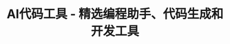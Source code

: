 ---
title: "AI代码工具 - 精选编程助手、代码生成和开发工具"
description: "探索最强大的AI代码工具，包括代码生成器、编程助手、代码审查工具，提升您的开发效率"
keywords: "AI编程助手,代码生成,GitHub Copilot,Amazon Q,MetaGPT,代码审查,AI开发工具"
layout: tools.njk
nav_order: 3
category:
  id: "code"
  title: "AI代码工具"
  icon: "👩‍💻"
  description: "代码生成、代码审查、编程辅助等AI开发工具"
tools:
  # 代码生成与编程助手
  - name: "GitHub Copilot"
    url: "https://github.com/features/copilot"
    description: "由OpenAI提供支持的AI编程助手，可以在编码时提供实时建议和自动完成功能。"
    features: ["实时代码建议", "多语言支持", "IDE集成"]
  - name: "Amazon Q Developer"
    url: "https://aws.amazon.com/q/"
    description: "Amazon开发的AI编程助手，可以帮助开发者理解代码、生成代码和解答技术问题。"
    features: ["代码理解", "代码生成", "AWS集成"]
  - name: "TabNine"
    url: "https://www.tabnine.com"
    description: "AI代码补全工具，可以预测开发者接下来要写的代码。"
    features: ["代码补全", "IDE集成", "团队学习"]
  - name: "Replit Ghostwriter"
    url: "https://replit.com/ghostwriter"
    description: "Replit平台的AI编程助手，可以生成代码、解释代码和修复错误。"
    features: ["代码生成", "代码解释", "错误修复"]
  - name: "CodeWhisperer"
    url: "https://aws.amazon.com/codewhisperer/"
    description: "AWS开发的AI编码助手，可以提供实时代码建议。"
    features: ["代码建议", "安全扫描", "AWS最佳实践"]
  - name: "Sourcery"
    url: "https://sourcery.ai"
    description: "AI驱动的代码重构工具，可以自动识别和优化代码。"
    features: ["代码重构", "质量分析", "自动优化"]
  - name: "cursor.sh"
    url: "https://cursor.sh"
    description: "内置AI的代码编辑器，提供代码生成、解释和优化功能。"
    features: ["AI编辑器", "代码生成", "代码解释"]
  - name: "Mutable.ai"
    url: "https://mutable.ai"
    description: "AI驱动的代码生成和优化工具，帮助开发者提高效率。"
    features: ["代码生成", "代码优化", "文档生成"]
  - name: "Blackbox AI"
    url: "https://www.useblackbox.io"
    description: "从问题到代码的AI工具，帮助开发者快速获取解决方案。"
    features: ["问题转代码", "多语言支持", "快速检索"]

  # 全栈开发与自动化
  - name: "MetaGPT"
    url: "https://github.com/metagpt-tech/metagpt"
    description: "多智能体协作的AI软件公司，能够根据需求文档自动生成完整的软件项目。"
    features: ["全栈开发", "需求分析", "团队协作模拟"]
  - name: "CodeWP"
    url: "https://codewp.ai"
    description: "为WordPress设计的AI代码生成器。"
    features: ["WordPress专用", "主题开发", "插件开发"]
  - name: "Fixie.ai"
    url: "https://fixie.ai"
    description: "使用人工智能助手构建应用程序。"
    features: ["应用构建", "自动化", "AI集成"]
  - name: "Codegpt.co"
    url: "https://codegpt.co"
    description: "AI驱动的代码编辑器扩展，可以帮助编写、解释和重构代码。"
    features: ["编辑器扩展", "代码解释", "代码重构"]
  - name: "MutableCode"
    url: "https://mutablecode.com"
    description: "使用AI生成、编辑和理解代码。"
    features: ["代码生成", "代码编辑", "代码理解"]

  # 开发者工具与平台
  - name: "Ollama"
    url: "https://ollama.com"
    description: "本地运行大型语言模型的工具，可以在个人电脑上部署和使用开源AI模型。"
    features: ["本地运行", "开源模型", "自托管"]
  - name: "co:here"
    url: "https://cohere.com"
    description: "提供语言理解和生成API的平台，可以用于构建各类文本处理应用。"
    features: ["NLP API", "自定义训练", "多语言支持"]
  - name: "LangChain"
    url: "https://www.langchain.com"
    description: "开发LLM应用的框架，可以帮助开发者构建复杂的AI应用。"
    features: ["应用开发", "链管理", "集成多种模型"]
  - name: "Hugging Face"
    url: "https://huggingface.co"
    description: "开源AI社区和平台，提供模型、数据集和工具，支持AI研究和应用开发。"
    features: ["模型库", "社区支持", "开发工具"]
  - name: "Vercel AI SDK"
    url: "https://vercel.com/ai"
    description: "用于构建AI应用的SDK，支持各种LLM。"
    features: ["应用开发", "多模型支持", "框架集成"]
  - name: "ModelFusion"
    url: "https://modelfusion.dev"
    description: "用于构建AI应用的框架，支持多种语言模型和工具。"
    features: ["框架集成", "多模型支持", "类型安全"]
  - name: "TypeChat"
    url: "https://github.com/microsoft/TypeChat"
    description: "使用TypeScript类型定义作为自然语言接口规范。"
    features: ["类型安全", "自然语言处理", "Microsoft开发"]

  # 代码审查与质量
  - name: "CodeRabbit"
    url: "https://www.coderabbit.ai"
    description: "AI代码审查助手，可以自动审查代码并提供改进建议。"
    features: ["代码审查", "质量分析", "自动修复建议"]
  - name: "DeepCode"
    url: "https://www.deepcode.ai"
    description: "AI驱动的代码分析平台，可以检测代码中的错误和安全漏洞。"
    features: ["错误检测", "安全分析", "质量评估"]
  - name: "Sourcery"
    url: "https://sourcery.ai"
    description: "AI驱动的代码重构工具，可以自动识别和优化代码。"
    features: ["代码重构", "质量分析", "自动优化"]
  - name: "CodeGuru"
    url: "https://aws.amazon.com/codeguru/"
    description: "Amazon的AI代码审查服务，可以识别性能问题和质量问题。"
    features: ["性能分析", "代码质量", "AWS集成"]

  # 文档与知识管理
  - name: "Wordware"
    url: "https://www.wordware.ai"
    description: "AI驱动的文档和知识库工具，可以帮助团队管理和共享技术文档。"
    features: ["文档管理", "知识共享", "智能搜索"]
  - name: "DocuMind"
    url: "https://www.documind.ai"
    description: "AI驱动的技术文档生成工具，可以自动创建和更新文档。"
    features: ["文档生成", "自动更新", "技术文档"]
  - name: "Docusaurus AI"
    url: "https://docusaurus.io/docs/using-plugins#docusaurus-ai"
    description: "为Docusaurus文档站点添加AI功能。"
    features: ["文档增强", "AI集成", "搜索优化"]

  # 机器学习与数据科学
  - name: "TensorZero"
    url: "https://www.tensorzero.io"
    description: "AI驱动的机器学习平台，可以帮助开发者更轻松地构建和部署ML模型。"
    features: ["ML开发", "模型部署", "自动优化"]
  - name: "Pinecone"
    url: "https://www.pinecone.io"
    description: "向量数据库，专为AI应用设计，支持高效相似度搜索。"
    features: ["向量搜索", "AI应用", "高扩展性"]
  - name: "Weaviate"
    url: "https://weaviate.io"
    description: "开源向量搜索数据库，支持语义搜索和AI应用。"
    features: ["开源", "向量搜索", "语义理解"]
---